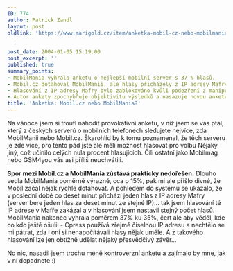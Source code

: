 ```yaml
---
ID: 774
author: Patrick Zandl
layout: post
oldlink: 'https://www.marigold.cz/item/anketka-mobil-cz-nebo-mobilmania

  '
post_date: 2004-01-05 15:19:00
post_excerpt: ''
published: true
summary_points:
- MobilMania vyhrála anketu o nejlepší mobilní server s 37 % hlasů.
- Mobil.cz dotahoval MobilManii, ale hlasy přicházely z IP adresy Mafry.
- Hlasování z IP adresy Mafry bylo zablokováno kvůli podezření z manipulace.
- Autor ankety zpochybňuje objektivitu výsledků a nasazuje novou anketu.
title: 'Anketka: Mobil.cz nebo MobilMania?'
---
```


<p>
Na vánoce jsem si troufl nahodit provokativní anketu, v níž jsem se vás ptal, který z českých serverů o mobilních telefonech sledujete nejvíce, zda MobilManii nebo Mobil.cz. Škarohlíd by k tomu poznamenal, že těch serveru je zde více, pro tento pád jste ale měli možnost hlasovat pro volbu Nějaký jiný, což učinilo celých nula procent hlasujících. Čili ostatní jako Mobilmag nebo GSM4you vás asi příliš neuchvátili. </p>

<p>
<STRONG>Spor mezi Mobil.cz a MobilMania zůstává prakticky nedořešen.</STRONG> Dlouho vedla MobilMania poměrně výrazně, cca o 15%, pak mi ale přišlo divné, že Mobil začal nějak rychle dotahovat. A pohledem do systému se ukázalo, že v poslední době co deset minut přichází jeden hlas z IP adresy Mafry (server bere jeden hlas za deset minut ze stejné IP)... tak jsem hlasování té IP adrese v Mafře zakázal a&#160;v hlasování jsem nastavil stejný počet hlasů. MobilMania nakonec vyhrála poměrem 37% ku 35%, čert ale aby věděl, kde co kdo ještě ošulil - Cpress používá zřejmě číselnou IP adresu a nechtělo se mi pátrat, zda i oni si nenapočítávali hlasy nějak uměle. A z takového hlasování lze jen obtížně udělat nějaký přesvědčivý závěr...</p>

<p>
No nic, nasadil jsem trochu méně kontroverzní anketu a zajímalo by mne, jak v ní dopadnete :)</p>